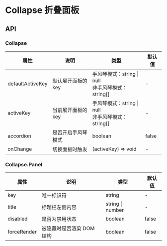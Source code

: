 # Collapse 折叠面板

<code src="./demos/index.tsx"></code>

## API

### Collapse

| 属性             | 说明               | 类型                                                   | 默认值 |
| ---------------- | ------------------ | ------------------------------------------------------ | ------ |
| defaultActiveKey | 默认展开面板的 key | 手风琴模式：string \| null <br/>非手风琴模式：string[] | -      |
| activeKey        | 当前展开面板的 key | 手风琴模式：string \| null <br/>非手风琴模式：string[] | -      |
| accordion        | 是否开启手风琴模式 | boolean                                                | false  |
| onChange         | 切换面板时触发     | (activeKey) => void                                    | -      |

### Collapse.Panel

| 属性        | 说明                      | 类型             | 默认值 |
| ----------- | ------------------------- | ---------------- | ------ |
| key         | 唯一标识符                | string           | -      |
| title       | 标题栏左侧内容            | string \| number | -      |
| disabled    | 是否为禁用状态            | boolean          | false  |
| forceRender | 被隐藏时是否渲染 DOM 结构 | boolean          | false  |

